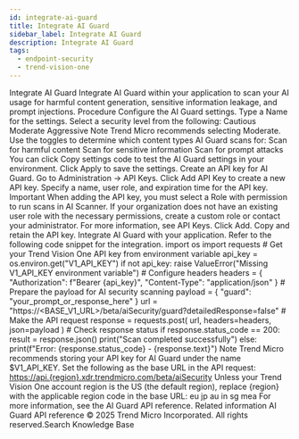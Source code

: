 ```yaml
---
id: integrate-ai-guard
title: Integrate AI Guard
sidebar_label: Integrate AI Guard
description: Integrate AI Guard
tags:
  - endpoint-security
  - trend-vision-one
---
```


 Integrate AI Guard Integrate AI Guard within your application to scan your AI usage for harmful content generation, sensitive information leakage, and prompt injections. Procedure Configure the AI Guard settings. Type a Name for the settings. Select a security level from the following: Cautious Moderate Aggressive Note Trend Micro recommends selecting Moderate. Use the toggles to determine which content types AI Guard scans for: Scan for harmful content Scan for sensitive information Scan for prompt attacks You can click Copy settings code to test the AI Guard settings in your environment. Click Apply to save the settings. Create an API key for AI Guard. Go to Administration → API Keys. Click Add API Key to create a new API key. Specify a name, user role, and expiration time for the API key. Important When adding the API key, you must select a Role with permission to run scans in AI Scanner. If your organization does not have an existing user role with the necessary permissions, create a custom role or contact your administrator. For more information, see API Keys. Click Add. Copy and retain the API key. Integrate AI Guard with your application. Refer to the following code snippet for the integration. import os import requests # Get your Trend Vision One API key from environment variable api_key = os.environ.get("V1_API_KEY") if not api_key: raise ValueError("Missing V1_API_KEY environment variable") # Configure headers headers = { "Authorization": f"Bearer {api_key}", "Content-Type": "application/json" } # Prepare the payload for AI security scanning payload = { "guard": "your_prompt_or_response_here" } url = "https://<BASE_V1_URL>/beta/aiSecurity/guard?detailedResponse=false" # Make the API request response = requests.post( url, headers=headers, json=payload ) # Check response status if response.status_code == 200: result = response.json() print("Scan completed successfully") else: print(f"Error: {response.status_code} - {response.text}") Note Trend Micro recommends storing your API key for AI Guard under the name $V1_API_KEY. Set the following as the base URL in the API request: <https://api.{region}.xdr.trendmicro.com/beta/aiSecurity> Unless your Trend Vision One account region is the US (the default region), replace {region} with the applicable region code in the base URL: eu jp au in sg mea For more information, see the AI Guard API reference. Related information AI Guard API reference © 2025 Trend Micro Incorporated. All rights reserved.Search Knowledge Base